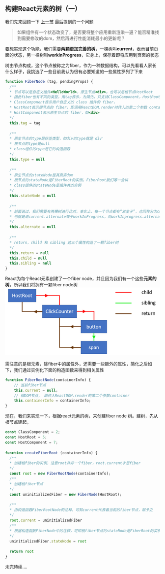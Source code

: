 ## 构建React元素的树（一）

我们先来回顾一下 [上一节](../实现ReactDOM.render/README.md) 最后提到的一个问题

> 如果组件有一个状态改变了，是否要将整个应用重新渲染一遍？能否精准找到需要修改的dom，然后再进行性能消耗最小的更新呢？

要想实现这个功能，我们需要**两颗更加完善的树**，一棵树叫**current**，表示目前页面的状态，另一棵树叫**workInProgress**，它身上，保存着即将应用到页面的状态

树由节点构成，这个节点被称之为fiber，作为一种数据结构，可以先看看人家长什么样子，我挑选了一些目前我认为很有必要知道的一些属性罗列了下来

```js
function FiberNode (tag, pendingProps) {
  /**
  * 节点可以是自定义组件<HelloWorld>，原生节点<div>。也可以是根节点HostRoot
  * 因此fiber也有不同的类型，用tag表示，为简化，只支持ClassComponent，HostRoot，HostComponent三个类型，其中
  * ClassComponent表示用户自定义的 class 组件的 fiber，
  * HostRoot表示根节点的 fiber，即调用ReactDOM.render时传入的第二个参数 container。
  * HostComponent表示原生节点的 fiber，如<div>
  */
  this.tag = tag
  
  /** 
  * 原生节点的type是标签类型，如div的type就是'div'
  * 根节点的type是null
  * class组件的type是它的构造函数
  */
  this.type = null
  
  /**
  * 原生节点的stateNode是其真实dom
  * 根节点的stateNode是FiberRoot的实例，FiberRoot我们等一会讲
  * class组件的stateNode是组件类的实例
  */
  this.stateNode = null
  
  /**
  * 前面说过，我们需要有两棵树进行比对，事实上，每一个节点都有“双生子”，也同样分为current节点和workInprogress节点， 它们通过alternate连接起来，
  * 也就是说current.alternate等于workInProgress，而workInprogress.alternate即current
  */
  this.alternate = null
  
  /**
  * return，child 和 sibling 这三个属性构造了一颗fiber树
  */
  this.return = null
  this.child = null
  this.sibling = null
}
```
React为每个React元素创建了一个fiber node，并且因为我们有一个这些**元素的树**，所以我们将拥有一颗fiber node树
![](../assets/fiberTreeNodes.png)

需注意的是根元素，除fiber中的属性外，还需要一些额外的属性，简化之后如下，我们通过实例化下面的构造函数来得到相关属性

```js
function FiberRootNode(containerInfo) {
  	// 当前fiber节点
    this.current = null;
  	// 根DOM节点， 即传入ReactDOM.render的第二个参数container
    this.containerInfo = containerInfo;
}
```

现在，我们来实现一下，根据react元素的树，来创建fiber node 树。建树，先从根节点建起。

```js
const ClassComponent = 2;
const HostRoot = 5;
const HostComponent = 7;

function createFiberRoot (containerInfo) {
  /**
  * 创建根fiber的实例，注意root并非一个fiber，root.current才是fiber
  */
  const root = new FiberRootNode(containerInfo);
  /**
  * 创建根fiber节点
  */
  const uninitializedFiber = new FiberNode(HostRoot);
  
  /**
  * 由构造函数FiberRootNode的注释，可知current代表着当前的fiber节点，赋予之
  */
  root.current = uninitializedFiber
  /**
  * 根据构造函数FiberNode中的注释，可知根fiber节点的stateNode是FiberRoot的实例，赋予之
  */
  uninitializedFiber.stateNode = root
  
  return root
}
```

未完待续….
